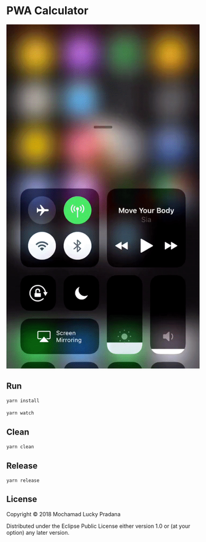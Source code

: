 # PWA Calculator

![Preview](./preview.gif "Preview")

## Run

``` shell
yarn install

yarn watch
```

## Clean

``` shell
yarn clean
```

## Release

``` shell
yarn release
```

## License

Copyright © 2018 Mochamad Lucky Pradana

Distributed under the Eclipse Public License either version 1.0 or (at
your option) any later version.
